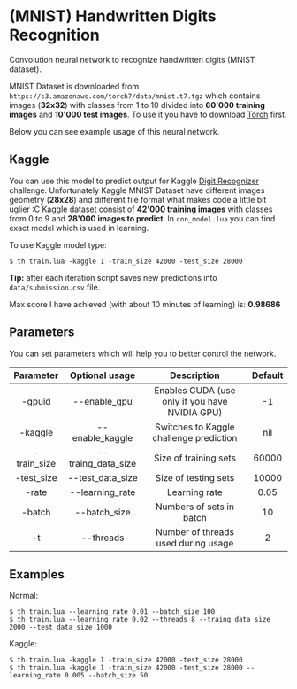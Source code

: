 # (MNIST) Handwritten Digits Recognition

Convolution neural network to recognize handwritten digits (MNIST dataset).

MNIST Dataset is downloaded from `https://s3.amazonaws.com/torch7/data/mnist.t7.tgz` which contains images (**32x32**)
with classes from 1 to 10 divided into **60'000 training images** and **10'000 test images**.
To use it you have to download [Torch](http://torch.ch/docs/getting-started.html#_) first.

Below you can see example usage of this neural network.

## Kaggle

You can use this model to predict output for Kaggle [Digit Recognizer](https://www.kaggle.com/c/digit-recognizer) challenge.
Unfortunately Kaggle MNIST Dataset have different images geometry (**28x28**) and different file format what makes code a little bit uglier :C
Kaggle dataset consist of **42'000 training images** with classes from 0 to 9 and **28'000 images to predict**.
In `cnn_model.lua` you can find exact model which is used in learning.

To use Kaggle model type:

	$ th train.lua -kaggle 1 -train_size 42000 -test_size 28000

**Tip:** after each iteration script saves new predictions into `data/submission.csv` file.

Max score I have achieved (with about 10 minutes of learning) is: **0.98686**

## Parameters

You can set parameters which will help you to better control the network.

| Parameter | Optional usage | Description | Default |
| :-------: | :------------: | :--------: | :-----: |
| -gpuid | --enable_gpu | Enables CUDA (use only if you have NVIDIA GPU) | -1 |
| -kaggle | --enable_kaggle | Switches to Kaggle challenge prediction | nil |
| -train_size | --traing_data_size | Size of training sets | 60000 |
| -test_size | --test_data_size | Size of testing sets | 10000 |
| -rate | --learning_rate | Learning rate | 0.05 |
| -batch | --batch_size | Numbers of sets in batch | 10 |
| -t | --threads | Number of threads used during usage | 2 |


## Examples

Normal:

	$ th train.lua --learning_rate 0.01 --batch_size 100
	$ th train.lua --learning_rate 0.02 --threads 8 --traing_data_size 2000 --test_data_size 1000

Kaggle:

	$ th train.lua -kaggle 1 -train_size 42000 -test_size 28000
	$ th train.lua -kaggle 1 -train_size 42000 -test_size 28000 --learning_rate 0.005 --batch_size 50

